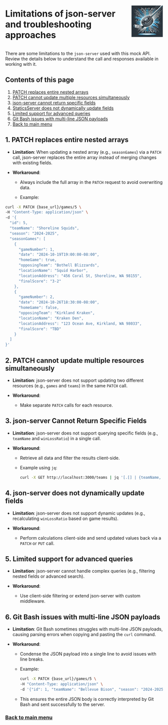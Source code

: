 <div style="display: flex; align-items: center; justify-content: space-between;">
  <h1>Limitations of json-server and troubleshooting approaches</h1>
  <img src="rec-hockey-service-logo_4x4.jpeg" alt="Rec Hockey League Logo" style="width: 100px; height: 100px; margin-left: 20px;">
</div>

There are some limitations to the `json-server` used with this mock API. Review the details below to understand the call and responses available in working with it.

## Contents of this page
1. [PATCH replaces entire nested arrays](#1)
2. [PATCH cannot update multiple resources simultaneously](#2)
3. [json-server cannot return specific fields](3)
4. [StaticsServer does not dynamically update fields](#4)
5. [Limited support for advanced queries](#5)
6. [Git Bash issues with multi-line JSON payloads](#6)
7. [Back to main menu](nav.md)

<a id="1"></a>
## 1. PATCH replaces entire nested arrays

- **Limitation**: When updating a nested array (e.g., `seasonGames`) via a `PATCH` call, json-server replaces the entire array instead of merging changes with existing fields.

- **Workaround**:
  - Always include the full array in the `PATCH` request to avoid overwriting data.
  
  - Example:

```bash
curl -X PATCH {base_url}/games/5 \
-H "Content-Type: application/json" \
-d '{
  "id": 5,
  "teamName": "Shoreline Squids",
  "season": "2024-2025",
  "seasonGames": [
    {
      "gameNumber": 1,
      "date": "2024-10-19T19:00:00-08:00",
      "homeGame": true,
      "opposingTeam": "Bothell Blizzards",
      "locationName": "Squid Harbor",
      "locationAddress": "456 Coral St, Shoreline, WA 98155",
      "finalScore": "3-2"
    },
    {
      "gameNumber": 2,
      "date": "2024-10-26T18:30:00-08:00",
      "homeGame": false,
      "opposingTeam": "Kirkland Kraken",
      "locationName": "Kraken Den",
      "locationAddress": "123 Ocean Ave, Kirkland, WA 98033",
      "finalScore": "TBD"
    }
  ]
}'
```

<a id="2"></a>
## 2. PATCH cannot update multiple resources simultaneously

- **Limitation**: json-server does not support updating two different resources (e.g., `games` and `teams`) in the same `PATCH` call.

- **Workaround**:
  - Make separate `PATCH` calls for each resource.

<a id="3"></a>
## 3. json-server Cannot Return Specific Fields

- **Limitation**: json-server does not support querying specific fields (e.g., `teamName` and `winLossRatio`) in a single call.

- **Workaround**:
  - Retrieve all data and filter the results client-side.

  - Example using `jq`:

    ```bash
    curl -X GET http://localhost:3000/teams | jq '[.[] | {teamName, winLossRatio}]'
    ```

<a id="4"></a>
## 4. json-server does not dynamically update fields

- **Limitation**: json-server does not support dynamic updates (e.g., recalculating `winLossRatio` based on game results).

- **Workaround**:
  - Perform calculations client-side and send updated values back via a `PATCH` or `PUT` call.

<a id="5"></a>
## 5. Limited support for advanced queries

- **Limitation**: json-server cannot handle complex queries (e.g., filtering nested fields or advanced search).

- **Workaround**:
  - Use client-side filtering or extend json-server with custom middleware.

<a id="6"></a>
## 6. Git Bash issues with multi-line JSON payloads

- **Limitation**: Git Bash sometimes struggles with multi-line JSON payloads, causing parsing errors when copying and pasting the `curl` command.

- **Workaround**:
  - Condense the JSON payload into a single line to avoid issues with line breaks.

  - Example: 

    ```bash
    curl -X PATCH {base_url}/games/5 \
    -H "Content-Type: application/json" \
    -d '{"id": 1, "teamName": "Bellevue Bison", "season": "2024-2025", "seasonGames": [{"gameNumber": 1, "date": "2024-10-15T19:00:00-08:00", "homeGame": true, "opposingTeam": "Renton Raptors", "locationName": "Bellevue Ice Palace", "locationAddress": "123 Ice Palace Ave, Bellevue, WA 98004", "finalScore": "3-2"}, {"gameNumber": 2, "date": "2024-10-22T18:30:00-08:00", "homeGame": false, "opposingTeam": "Issaquah Yetis", "locationName": "Yeti Cave", "locationAddress": "789 Cold Dr, Issaquah, WA 98029", "finalScore": "2-3"}, {"gameNumber": null, "date": null, "homeGame": null, "opposingTeam": null, "locationName": null, "locationAddress": null, "finalScore": null}]}'
    ```
  - This ensures the entire JSON body is correctly interpreted by Git Bash and sent successfully to the server.

### [Back to main menu](nav.md)